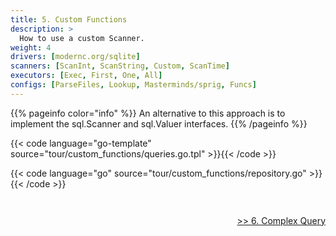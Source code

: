 ```yaml
---
title: 5. Custom Functions
description: >
  How to use a custom Scanner.
weight: 4
drivers: [modernc.org/sqlite]
scanners: [ScanInt, ScanString, Custom, ScanTime]
executors: [Exec, First, One, All]
configs: [ParseFiles, Lookup, Masterminds/sprig, Funcs]
---
```


{{% pageinfo color="info" %}}
An alternative to this approach is to implement the sql.Scanner and sql.Valuer interfaces.
{{% /pageinfo %}}

{{< code language="go-template" source="tour/custom_functions/queries.go.tpl" >}}{{< /code >}}

{{< code language="go" source="tour/custom_functions/repository.go" >}}{{< /code >}}

<div style="padding-top: 2em; text-align: right"><a href="/tour/6_complex_query/">>> 6. Complex Query</a></div>
